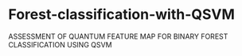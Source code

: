 # Forest-classification-with-QSVM
ASSESSMENT OF QUANTUM FEATURE MAP FOR BINARY FOREST CLASSIFICATION USING QSVM
